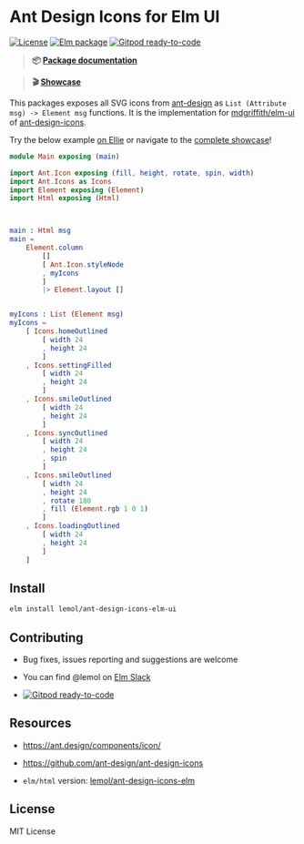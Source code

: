 # Ant Design Icons for Elm UI

[![License](https://img.shields.io/badge/License-MIT-blue.svg)](https://opensource.org/licenses/MIT)
[![Elm package](https://img.shields.io/elm-package/v/lemol/ant-design-icons-elm-ui.svg)](https://package.elm-lang.org/packages/lemol/ant-design-icons-elm-ui/latest/)
[![Gitpod ready-to-code](https://img.shields.io/badge/Gitpod-ready--to--code-blue?logo=gitpod)](https://gitpod.io/#https://github.com/lemol/ant-design-icons-elm-ui)

> **📦 [Package documentation](https://package.elm-lang.org/packages/lemol/ant-design-icons-elm-ui/latest)**

> **🎬 [Showcase](https://ant-design-icons-elm-ui.vercel.app)**

This packages exposes all SVG icons from [ant-design](https://ant.design/components/icon/) as `List (Attribute msg) -> Element msg` functions.
It is the implementation for [mdgriffith/elm-ui](https://package.elm-lang.org/packages/mdgriffith/elm-ui/latest/)
of [ant-design-icons](https://github.com/ant-design/ant-design-icons/tree/master/packages).

Try the below example [on Ellie](https://ellie-app.com/new) or navigate to the [complete showcase](https://ant-design-icons-elm-ui.vercel.app)!

```elm
module Main exposing (main)

import Ant.Icon exposing (fill, height, rotate, spin, width)
import Ant.Icons as Icons
import Element exposing (Element)
import Html exposing (Html)



main : Html msg
main =
    Element.column
        []
        [ Ant.Icon.styleNode
        , myIcons
        ]
        |> Element.layout []


myIcons : List (Element msg)
myIcons =
    [ Icons.homeOutlined
        [ width 24
        , height 24
        ]
    , Icons.settingFilled
        [ width 24
        , height 24
        ]
    , Icons.smileOutlined
        [ width 24
        , height 24
        ]
    , Icons.syncOutlined
        [ width 24
        , height 24
        , spin
        ]
    , Icons.smileOutlined
        [ width 24
        , height 24
        , rotate 180
        , fill (Element.rgb 1 0 1)
        ]
    , Icons.loadingOutlined
        [ width 24
        , height 24
        ]
    ]
```

## Install

```bash
elm install lemol/ant-design-icons-elm-ui
```


## Contributing

* Bug fixes, issues reporting and suggestions are welcome

* You can find @lemol on [Elm Slack](https://elmlang.slack.com/)

* [![Gitpod ready-to-code](https://img.shields.io/badge/Gitpod-ready--to--code-blue?logo=gitpod)](https://gitpod.io/#https://github.com/lemol/ant-design-icons-elm-ui)

## Resources

* https://ant.design/components/icon/

* https://github.com/ant-design/ant-design-icons

* `elm/html` version: [lemol/ant-design-icons-elm](https://package.elm-lang.org/packages/lemol/ant-design-icons-elm/latest)


## License

MIT License
